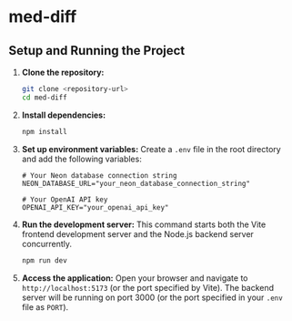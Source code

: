 # med-diff

## Setup and Running the Project

1.  **Clone the repository:**
    ```bash
    git clone <repository-url>
    cd med-diff
    ```

2.  **Install dependencies:**
    ```bash
    npm install
    ```

3.  **Set up environment variables:**
    Create a `.env` file in the root directory and add the following variables:
    ```dotenv
    # Your Neon database connection string
    NEON_DATABASE_URL="your_neon_database_connection_string"

    # Your OpenAI API key
    OPENAI_API_KEY="your_openai_api_key"
    ```

4.  **Run the development server:**
    This command starts both the Vite frontend development server and the Node.js backend server concurrently.
    ```bash
    npm run dev
    ```

5.  **Access the application:**
    Open your browser and navigate to `http://localhost:5173` (or the port specified by Vite). The backend server will be running on port 3000 (or the port specified in your `.env` file as `PORT`).
